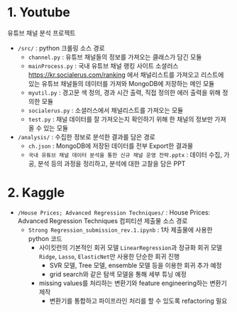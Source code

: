 # 1. Youtube  
유튜브 채널 분석 프로젝트  
* `/src/` : python 크롤링 소스 경로    
  * `channel.py` : 유튜브 채널들의 정보를 가져오는 클래스가 담긴 모듈  
  * `mainProcess.py` : 국내 유튜브 채널 랭킹 사이트 소셜러스 https://kr.socialerus.com/ranking 에서 채널리스트를 가져오고 리스트에 있는 유튜브 채널들의 데이터를 가져와 MongoDB에 저장하는 메인 모듈   
  * `myutil.py` : 경고문 색 정의, 경과 시간 출력, 직접 정의한 에러 출력을 위해 정의한 모듈  
  * `socialerus.py` : 소셜러스에서 채널리스트를 가져오는 모듈  
  * `test.py` : 채널 데이터를 잘 가져오는지 확인하기 위해 한 채널의 정보만 가져올 수 있는 모듈   
* `/analysis/` : 수집한 정보로 분석한 결과를 담은 경로  
  * `ch.json` : MongoDB에 저장된 데이터를 전부 Export한 결과물  
  * `국내 유튜브 채널 데이터 분석을 통한 신규 채널 운영 전략.pptx` : 데이터 수집, 가공, 분석 등의 과정을 정리하고, 분석에 대한 고찰을 담은 PPT

# 2. Kaggle
  * `/House Prices; Advanced Regression Techniques/` : House Prices: Advanced Regression Techniques 컴피티션 제출물 소스 경로
    * `Strong Regression_submission_rev.1.ipynb` : 1차 제출물에 사용한 python 코드
      * 사이킷런의 기본적인 회귀 모델 `LinearRegression`과 정규화 회귀 모델 `Ridge`, `Lasso`, `ElasticNet`만 사용한 단순한 회귀 진행
        * SVR 모델, Tree 모델, ensemble 모델 등을 이용한 회귀 추가 예정
        * grid search와 같은 탐색 모델을 통해 세부 튜닝 예정
      * missing values를 처리하는 변환기와 feature engineering하는 변환기 제작
        * 변환기를 통합하고 파이프라인 처리를 할 수 있도록 refactoring 필요
